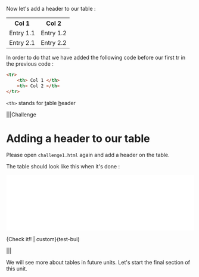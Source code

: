 Now let's add a header to our table :

<table>
<tr> 
    <th> Col 1 </th> 
    <th> Col 2 </th> 
</tr>
<tr> 
    <td> Entry 1.1 </td> 
    <td> Entry 1.2 </td> 
</tr>
<tr> 
    <td> Entry 2.1 </td> 
    <td> Entry 2.2 </td> 
</tr>
</table>

In order to do that we have added the following code  before our first tr in the previous code :

```html
<tr> 
    <th> Col 1 </th> 
    <th> Col 2 </th> 
</tr>
```

`<th>` stands for <u>t</u>able <u>h</u>eader


|||Challenge
# Adding a header to our table

Please open `challenge1.html` again and add a header on the table. 

The table should look like this when it's done :


<iframe width="100%" src="tables/ex2.html" frameborder="0" id="iframe_ex_2" onLoad="autoResize('iframe_ex_2');"  allowfullscreen></iframe>

{Check it!! | custom}(test-bui)

|||

We will see more about tables in future units. Let's start the final section of this unit.